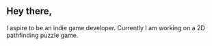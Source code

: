 ## Hey there,

I aspire to be an indie game developer.
Currently I am working on a 2D pathfinding puzzle game.

